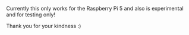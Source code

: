 Currently this only works for the Raspberry Pi 5 and also is experimental and for testing only!

Thank you for your kindness :)
